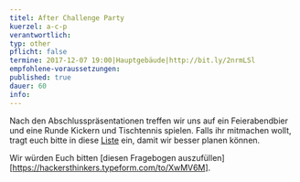 ```yaml
---
titel: After Challenge Party
kuerzel: a-c-p
verantwortlich:
typ: other
pflicht: false
termine: 2017-12-07 19:00|Hauptgebäude|http://bit.ly/2nrmLSl
empfohlene-voraussetzungen: 
published: true
dauer: 60
info:
---
```


Nach den Abschlusspräsentationen treffen wir uns auf ein Feierabendbier und eine Runde Kickern und Tischtennis spielen. Falls ihr mitmachen wollt, tragt euch bitte in diese [Liste](http://bit.ly/2nrmLSl) ein, damit wir besser planen können.

Wir würden Euch bitten [diesen Fragebogen auszufüllen][https://hackersthinkers.typeform.com/to/XwMV6M].